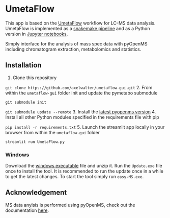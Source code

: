 # UmetaFlow
This app is based on the [UmetaFlow](https://chemrxiv.org/engage/chemrxiv/article-details/634fb68fdfbd2b6abc5c5fcd) workflow for LC-MS data analysis. UmetaFlow is implemented as a [snakemake pipeline](https://github.com/NBChub/snakemake-UmetaFlow) and as a Python version in [Jupyter notebooks](https://github.com/eeko-kon/pyOpenMS_UmetaFlow).

Simply interface for the analysis of mass spec data with pyOpenMS including chromatogram extraction, metabolomics and statistics.

## Installation
1. Clone this repository

`git clone https://github.com/axelwalter/umetaflow-gui.git`
2. From within the `umetaflow-gui` folder init and update the pymetabo submodule

`git submodule init`

`git submodule update --remote`
3. Install the [latest pyopenms version](https://pyopenms.readthedocs.io/en/latest/installation.html#nightly-ci-wheels)
4. Install all other Python modules specified in the requirements file with pip

`pip install -r requirements.txt`
5. Launch the streamlit app locally in your browser from within the `umetaflow-gui` folder

`streamlit run UmetaFlow.py`

### Windows
Download the [windows executable](https://github.com/axelwalter/umetaflow-gui/releases/download/v0.1.0/easy-MS.zip) file and unzip it. Run the `Update.exe` file once to install the tool. It is recommended to run the update once in a while to get the latest changes. To start the tool simply run `easy-MS.exe`.

## Acknowledgement

MS data anylsis is performed using pyOpenMS, check out the documentation [here](https://pyopenms.readthedocs.io/en/latest/index.html).
